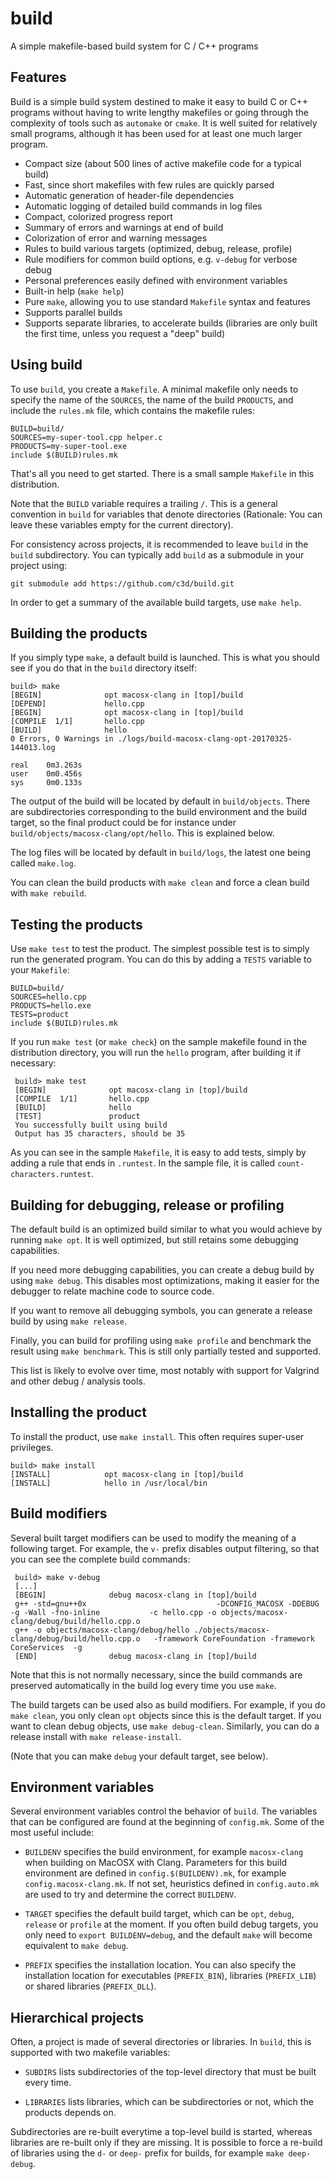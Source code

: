 # build
A simple makefile-based build system for C / C++ programs

## Features

Build is a simple build system destined to make it easy to build C or
C++ programs without having to write lengthy makefiles or going
through the complexity of tools such as `automake` or `cmake`. It is
well suited for relatively small programs, although it has been used
for at least one much larger program.

* Compact size (about 500 lines of active makefile code for a typical build)
* Fast, since short makefiles with few rules are quickly parsed
* Automatic generation of header-file dependencies
* Automatic logging of detailed build commands in log files
* Compact, colorized progress report
* Summary of errors and warnings at end of build
* Colorization of error and warning messages
* Rules to build various targets (optimized, debug, release, profile)
* Rule modifiers for common build options, e.g. `v-debug` for verbose debug
* Personal preferences easily defined with environment variables
* Built-in help (`make help`)
* Pure `make`, allowing you to use standard `Makefile` syntax and features
* Supports parallel builds
* Supports separate libraries, to accelerate builds (libraries are
  only built the first time, unless you request a "deep" build)


## Using build

To use `build`, you create a `Makefile`. A minimal makefile only needs
to specify the name of the `SOURCES`, the name of the build `PRODUCTS`,
and include the `rules.mk` file, which contains the makefile rules:

    BUILD=build/
    SOURCES=my-super-tool.cpp helper.c
    PRODUCTS=my-super-tool.exe
    include $(BUILD)rules.mk

That's all you need to get started. There is a small sample `Makefile`
in this distribution.

Note that the `BUILD` variable requires a trailing `/`. This is a
general convention in `build` for variables that denote directories
(Rationale: You can leave these variables empty for the current
directory).

For consistency across projects, it is recommended to leave `build`
in the `build` subdirectory. You can typically add `build` as a
submodule in your project using:

    git submodule add https://github.com/c3d/build.git

In order to get a summary of the available build targets, use `make help`.

## Building the products

If you simply type `make`, a default build is launched. This is what
you should see if you do that in the `build` directory itself:

    build> make
    [BEGIN]              opt macosx-clang in [top]/build
    [DEPEND]             hello.cpp
    [BEGIN]              opt macosx-clang in [top]/build
    [COMPILE  1/1]       hello.cpp
    [BUILD]              hello
    0 Errors, 0 Warnings in ./logs/build-macosx-clang-opt-20170325-144013.log

    real    0m3.263s
    user    0m0.456s
    sys     0m0.133s
    
The output of the build will be located by default in `build/objects`.
There are subdirectories corresponding to the build environment and
the build target, so the final product could be for instance under
`build/objects/macosx-clang/opt/hello`. This is explained below.

The log files will be located by default in `build/logs`, the latest
one being called `make.log`.

You can clean the build products with `make clean` and force a clean
build with `make rebuild`.


## Testing the products

Use `make test` to test the product. The simplest possible test is to
simply run the generated program. You can do this by adding a `TESTS`
variable to your `Makefile`:

    BUILD=build/
    SOURCES=hello.cpp
    PRODUCTS=hello.exe
    TESTS=product
    include $(BUILD)rules.mk

If you run `make test` (or `make check`) on the sample makefile found in the
distribution directory, you will run the `hello` program, after
building it if necessary:

     build> make test
     [BEGIN]              opt macosx-clang in [top]/build
     [COMPILE  1/1]       hello.cpp
     [BUILD]              hello
     [TEST]               product
     You successfully built using build
     Output has 35 characters, should be 35

As you can see in the sample `Makefile`, it is easy to add tests,
simply by adding a rule that ends in `.runtest`. In the sample file,
it is called `count-characters.runtest`.


## Building for debugging, release or profiling

The default build is an optimized build similar to what you would
achieve by running `make opt`. It is well optimized, but still retains
some debugging capabilities.

If you need more debugging capabilities, you can create a debug build
by using `make debug`. This disables most optimizations, making it
easier for the debugger to relate machine code to source code.

If you want to remove all debugging symbols, you can generate a
release build by using `make release`.

Finally, you can build for profiling using `make profile` and
benchmark the result using `make benchmark`. This is still only
partially tested and supported.

This list is likely to evolve over time, most notably with support for
Valgrind and other debug / analysis tools.


## Installing the product 

To install the product, use `make install`. This often requires
super-user privileges.

    build> make install
    [INSTALL]            opt macosx-clang in [top]/build
    [INSTALL]            hello in /usr/local/bin


## Build modifiers

Several built target modifiers can be used to modify the meaning of a
following target. For example, the `v-` prefix disables output
filtering, so that you can see the complete build commands:

     build> make v-debug
     [...]
     [BEGIN]              debug macosx-clang in [top]/build
     g++ -std=gnu++0x                             -DCONFIG_MACOSX -DDEBUG   -g -Wall -fno-inline           -c hello.cpp -o objects/macosx-clang/debug/build/hello.cpp.o
     g++ -o objects/macosx-clang/debug/hello ./objects/macosx-clang/debug/build/hello.cpp.o   -framework CoreFoundation -framework CoreServices  -g
     [END]                debug macosx-clang in [top]/build


Note that this is not normally necessary, since the build commands are
preserved automatically in the build log every time you use `make`.

The build targets can be used also as build modifiers. For example, if
you do `make clean`, you only clean `opt` objects since this is the
default target. If you want to clean debug objects, use `make debug-clean`.
Similarly, you can do a release install with `make release-install`.

(Note that you can make `debug` your default target, see below).



## Environment variables

Several environment variables control the behavior of `build`. The
variables that can be configured are found at the beginning of `config.mk`.
Some of the most useful include:

* `BUILDENV` specifies the build environment, for example
  `macosx-clang` when building on MacOSX with Clang. Parameters for
  this build environment are defined in `config.$(BUILDENV).mk`, for
  example `config.macosx-clang.mk`. If not set, heuristics defined in
  `config.auto.mk` are used to try and determine the correct
  `BUILDENV`.

* `TARGET` specifies the default build target, which can be `opt`,
  `debug`, `release` or `profile` at the moment. If you often build
  debug targets, you only need to `export BUILDENV=debug`, and
  the default `make` will become equivalent to `make debug`.

* `PREFIX` specifies the installation location. You can also specify
  the installation location for executables (`PREFIX_BIN`), libraries
  (`PREFIX_LIB`) or shared libraries (`PREFIX_DLL`).
  

## Hierarchical projects

Often, a project is made of several directories or libraries. In
`build`, this is supported with two makefile variables:

* `SUBDIRS` lists subdirectories of the top-level directory that
  must be built every time.
  
* `LIBRARIES` lists libraries, which can be subdirectories or not,
  which the products depends on.
  
Subdirectories are re-built everytime a top-level build is started,
whereas libraries are re-built only if they are missing. It is
possible to force a re-build of libraries using the `d-` or `deep-`
prefix for builds, for example `make deep-debug`.
